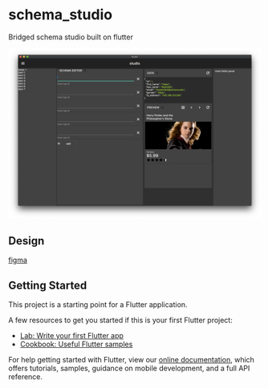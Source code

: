 # schema_studio

Bridged schema studio built on flutter

![preview](/docs/macos-preview.png)

## Design

[figma](https://www.figma.com/file/Gaznaw1QHppxvs9UkqNOb0/website?node-id=80%3A0)

## Getting Started

This project is a starting point for a Flutter application.

A few resources to get you started if this is your first Flutter project:


- [Lab: Write your first Flutter app](https://flutter.dev/docs/get-started/codelab)
- [Cookbook: Useful Flutter samples](https://flutter.dev/docs/cookbook)

For help getting started with Flutter, view our
[online documentation](https://flutter.dev/docs), which offers tutorials,
samples, guidance on mobile development, and a full API reference.


